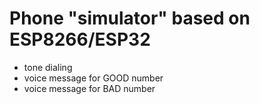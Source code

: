 # Phone "simulator" based on ESP8266/ESP32

- tone dialing
- voice message for GOOD number
- voice message for BAD number
